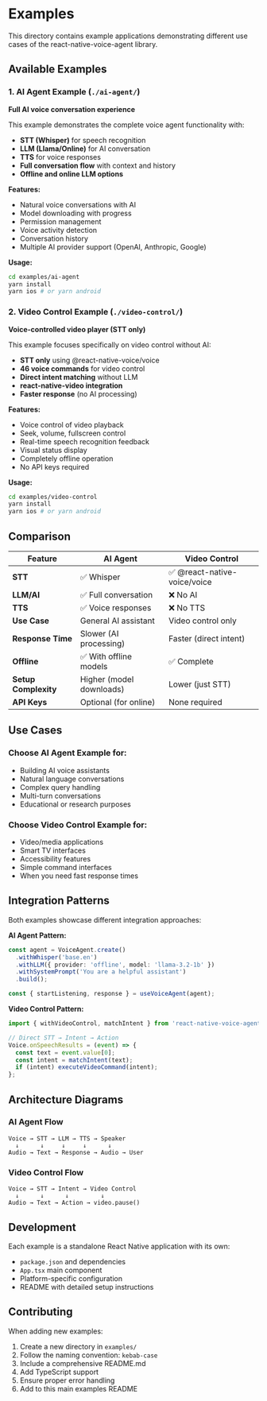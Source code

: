 # Examples

This directory contains example applications demonstrating different use cases of the react-native-voice-agent library.

## Available Examples

### 1. AI Agent Example (`./ai-agent/`)

**Full AI voice conversation experience**

This example demonstrates the complete voice agent functionality with:
- **STT (Whisper)** for speech recognition
- **LLM (Llama/Online)** for AI conversation
- **TTS** for voice responses
- **Full conversation flow** with context and history
- **Offline and online LLM options**

**Features:**
- Natural voice conversations with AI
- Model downloading with progress
- Permission management
- Voice activity detection
- Conversation history
- Multiple AI provider support (OpenAI, Anthropic, Google)

**Usage:**
```bash
cd examples/ai-agent
yarn install
yarn ios # or yarn android
```

### 2. Video Control Example (`./video-control/`)

**Voice-controlled video player (STT only)**

This example focuses specifically on video control without AI:
- **STT only** using @react-native-voice/voice
- **46 voice commands** for video control
- **Direct intent matching** without LLM
- **react-native-video integration**
- **Faster response** (no AI processing)

**Features:**
- Voice control of video playback
- Seek, volume, fullscreen control
- Real-time speech recognition feedback
- Visual status display
- Completely offline operation
- No API keys required

**Usage:**
```bash
cd examples/video-control
yarn install
yarn ios # or yarn android
```

## Comparison

| Feature | AI Agent | Video Control |
|---------|----------|---------------|
| **STT** | ✅ Whisper | ✅ @react-native-voice/voice |
| **LLM/AI** | ✅ Full conversation | ❌ No AI |
| **TTS** | ✅ Voice responses | ❌ No TTS |
| **Use Case** | General AI assistant | Video control only |
| **Response Time** | Slower (AI processing) | Faster (direct intent) |
| **Offline** | ✅ With offline models | ✅ Complete |
| **Setup Complexity** | Higher (model downloads) | Lower (just STT) |
| **API Keys** | Optional (for online) | None required |

## Use Cases

### Choose AI Agent Example for:
- Building AI voice assistants
- Natural language conversations
- Complex query handling
- Multi-turn conversations
- Educational or research purposes

### Choose Video Control Example for:
- Video/media applications
- Smart TV interfaces
- Accessibility features
- Simple command interfaces
- When you need fast response times

## Integration Patterns

Both examples showcase different integration approaches:

**AI Agent Pattern:**
```typescript
const agent = VoiceAgent.create()
  .withWhisper('base.en')
  .withLLM({ provider: 'offline', model: 'llama-3.2-1b' })
  .withSystemPrompt('You are a helpful assistant')
  .build();

const { startListening, response } = useVoiceAgent(agent);
```

**Video Control Pattern:**
```typescript
import { withVideoControl, matchIntent } from 'react-native-voice-agent';

// Direct STT → Intent → Action
Voice.onSpeechResults = (event) => {
  const text = event.value[0];
  const intent = matchIntent(text);
  if (intent) executeVideoCommand(intent);
};
```

## Architecture Diagrams

### AI Agent Flow
```
Voice → STT → LLM → TTS → Speaker
  ↓      ↓     ↓     ↓      ↓
Audio → Text → Response → Audio → User
```

### Video Control Flow  
```
Voice → STT → Intent → Video Control
  ↓      ↓      ↓         ↓
Audio → Text → Action → video.pause()
```

## Development

Each example is a standalone React Native application with its own:
- `package.json` and dependencies
- `App.tsx` main component  
- Platform-specific configuration
- README with detailed setup instructions

## Contributing

When adding new examples:
1. Create a new directory in `examples/`
2. Follow the naming convention: `kebab-case`
3. Include a comprehensive README.md
4. Add TypeScript support
5. Ensure proper error handling
6. Add to this main examples README